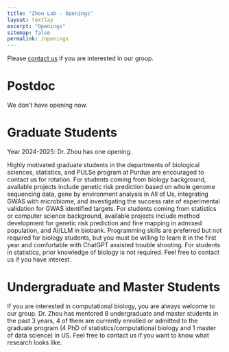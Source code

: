 ```yaml
---
title: "Zhou Lab - Openings"
layout: textlay
excerpt: "Openings"
sitemap: false
permalink: /openings
---
```


Please [contact us](mailto:zhou1633@purdue.edu) if you are interested in
our group. 

# Postdoc

We don't have opening now. 

# Graduate Students

Year 2024-2025: Dr. Zhou has one opening.  

Highly motivated graduate students in the departments of biological sciences, statistics, and PULSe program at Purdue are encouraged to contact us for rotation. For students coming from biology background, available projects include genetic risk prediction based on whole genome sequencing data, gene by environment analysis in All of Us, integrating GWAS with microbiome, and investigating the success rate of experimental validation for GWAS identified targets. For students coming from statistics or computer science background, available projects include method development for genetic risk prediction and fine mapping in admixed population, and AI/LLM in biobank. Programming skills are preferred but not required for biology students, but you must be willing to learn it in the first year and comfortable with ChatGPT assisted trouble shooting. For students in statistics, prior knowledge of biology is not required. Feel free to contact us if you have interest.

# Undergraduate and Master Students

If you are interested in computational biology, you are always welcome to our group. Dr. Zhou has mentored 8 undergraduate and master students in the past 3 years, 4 of them are currently enrolled or admitted to the graduate program (4 PhD of statistics/computational biology and 1 master of data science) in US. Feel free to contact us if you want to know what research looks like.

<!--
If you are interested in the following positions, please [email your

### PhD
test

* test

-->
